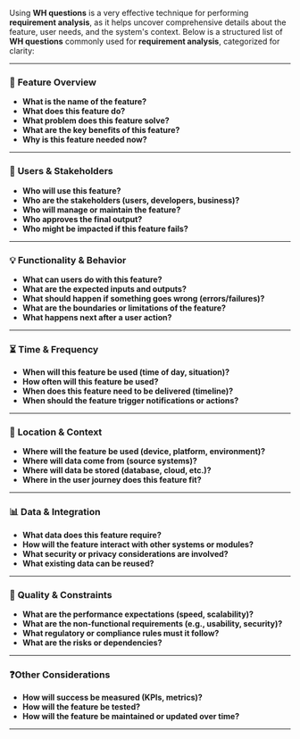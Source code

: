 Using **WH questions** is a very effective technique for performing **requirement analysis**, as it helps uncover comprehensive details about the feature, user needs, 
and the system's context. Below is a structured list of **WH questions** commonly used for **requirement analysis**, categorized for clarity:

---

### 🧩 **Feature Overview**

* **What is the name of the feature?**
* **What does this feature do?**
* **What problem does this feature solve?**
* **What are the key benefits of this feature?**
* **Why is this feature needed now?**

---

### 👤 **Users & Stakeholders**

* **Who will use this feature?**
* **Who are the stakeholders (users, developers, business)?**
* **Who will manage or maintain the feature?**
* **Who approves the final output?**
* **Who might be impacted if this feature fails?**

---

### 💡 **Functionality & Behavior**

* **What can users do with this feature?**
* **What are the expected inputs and outputs?**
* **What should happen if something goes wrong (errors/failures)?**
* **What are the boundaries or limitations of the feature?**
* **What happens next after a user action?**

---

### ⏳ **Time & Frequency**

* **When will this feature be used (time of day, situation)?**
* **How often will this feature be used?**
* **When does this feature need to be delivered (timeline)?**
* **When should the feature trigger notifications or actions?**

---

### 📍 **Location & Context**

* **Where will the feature be used (device, platform, environment)?**
* **Where will data come from (source systems)?**
* **Where will data be stored (database, cloud, etc.)?**
* **Where in the user journey does this feature fit?**

---

### 📊 **Data & Integration**

* **What data does this feature require?**
* **How will the feature interact with other systems or modules?**
* **What security or privacy considerations are involved?**
* **What existing data can be reused?**

---

### 📐 **Quality & Constraints**

* **What are the performance expectations (speed, scalability)?**
* **What are the non-functional requirements (e.g., usability, security)?**
* **What regulatory or compliance rules must it follow?**
* **What are the risks or dependencies?**

---

### ❓**Other Considerations**

* **How will success be measured (KPIs, metrics)?**
* **How will the feature be tested?**
* **How will the feature be maintained or updated over time?**

---
